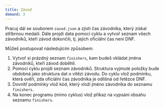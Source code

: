 ```yaml
---
title: Závod
demand: 3
---
```


Pracuj dál se souborem `zavod.json` a zjisti čas závodníka, který získal stříbrnou medaili. Dále projdi data pomocí cyklu a vytvoř seznam všech závodníků, kteří závod dokončili, tj. jejich oficiální čas není DNF.

Můžeš postupovat následujícím způsobem:

1. Vytvoř si prázdný seznam `finishers`, kam budeš vkládat jména závodníků, kteří závod doběhli.
1. Pomocí cyklu projdi seznam závodníků. Struktura vyjmuté položky bude obdobná jako struktura dat o vítězi závodu. Do cyklu vlož podmínku, která ověří, zda oficiální čas závodníka je odlišná od řetězce DNF.
1. Dovnitř podmínky vlož kód, který vloží jméno závodníka do seznamu `finishers`.
1. Na konec programu (mimo cyklus) vlož příkaz na vypsání obsahu seznamu `finishers`.

